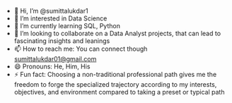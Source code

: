 - 👋 Hi, I’m @sumittalukdar1
- 👀 I’m interested in Data Science
- 🌱 I’m currently learning SQL, Python
- 💞️ I’m looking to collaborate on a Data Analyst projects, that can lead to fascinating insights and leanings
- 📫 How to reach me: You can connect though sumittalukdar01@gmail.com
- 😄 Pronouns: He, Him, His
- ⚡ Fun fact: Choosing a non-traditional professional path gives me the freedom to forge the specialized trajectory according to my interests, objectives, and environment compared to taking a preset or typical path 

<!---
sumittalukdar1/sumittalukdar1 is a ✨ special ✨ repository because its `README.md` (this file) appears on your GitHub profile.
You can click the Preview link to take a look at your changes.
--->
